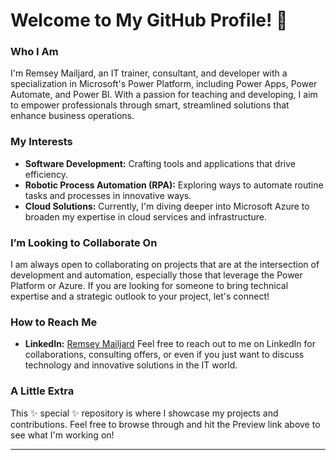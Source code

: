 # Welcome to My GitHub Profile! 👋

### Who I Am
I'm Remsey Mailjard, an IT trainer, consultant, and developer with a specialization in Microsoft's Power Platform, including Power Apps, Power Automate, and Power BI. With a passion for teaching and developing, I aim to empower professionals through smart, streamlined solutions that enhance business operations.

### My Interests
- **Software Development:** Crafting tools and applications that drive efficiency.
- **Robotic Process Automation (RPA):** Exploring ways to automate routine tasks and processes in innovative ways.
- **Cloud Solutions:** Currently, I'm diving deeper into Microsoft Azure to broaden my expertise in cloud services and infrastructure.

### I’m Looking to Collaborate On
I am always open to collaborating on projects that are at the intersection of development and automation, especially those that leverage the Power Platform or Azure. If you are looking for someone to bring technical expertise and a strategic outlook to your project, let's connect!

### How to Reach Me
- **LinkedIn:** [Remsey Mailjard](https://linkedin.com/in/remseymailjard/)
Feel free to reach out to me on LinkedIn for collaborations, consulting offers, or even if you just want to discuss technology and innovative solutions in the IT world.

### A Little Extra
This ✨ special ✨ repository is where I showcase my projects and contributions. Feel free to browse through and hit the Preview link above to see what I'm working on!

---

